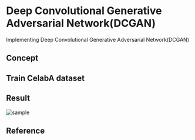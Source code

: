 # Deep Convolutional Generative Adversarial Network(DCGAN)
Implementing Deep Convolutional Generative Adversarial Network(DCGAN)

## Concept
## Train CelabA dataset
## Result
![sample](https://user-images.githubusercontent.com/11286586/76104053-0d7c0500-6016-11ea-8d0d-2d68339e56b7.gif)
## Reference
